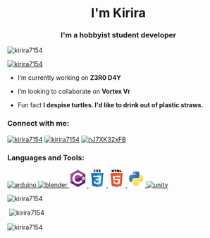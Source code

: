 <h1 align="center">I'm Kirira</h1>
<h3 align="center">I'm a hobbyist student developer</h3>

<p align="centre"> <img src="https://komarev.com/ghpvc/?username=kirira7154&label=Profile%20views&color=0e75b6&style=flat" alt="kirira7154" /> </p>

<p align="centre"> <a href="https://github.com/ryo-ma/github-profile-trophy"><img src="https://github-profile-trophy.vercel.app/?username=kirira7154" alt="kirira7154" /></a> </p>

- I’m currently working on **Z3R0 D4Y**

- I’m looking to collaborate on **Vortex Vr**

- Fun fact **I despise turtles. I'd like to drink out of plastic straws.**

<h3 align="centre">Connect with me:</h3>
<p align="centre">
<a href="https://twitter.com/kirira7154" target="blank"><img align="center" src="https://raw.githubusercontent.com/rahuldkjain/github-profile-readme-generator/master/src/images/icons/Social/twitter.svg" alt="kirira7154" height="30" width="40" /></a>
<a href="https://www.youtube.com/c/kirira7154" target="blank"><img align="center" src="https://raw.githubusercontent.com/rahuldkjain/github-profile-readme-generator/master/src/images/icons/Social/youtube.svg" alt="kirira7154" height="30" width="40" /></a>
<a href="https://discord.gg/nJ7XK32xFB" target="blank"><img align="center" src="https://raw.githubusercontent.com/rahuldkjain/github-profile-readme-generator/master/src/images/icons/Social/discord.svg" alt="nJ7XK32xFB" height="30" width="40" /></a>
</p>

<h3 align="centre">Languages and Tools:</h3>
<p align="centre"> <a href="https://www.arduino.cc/" target="_blank"> <img src="https://cdn.worldvectorlogo.com/logos/arduino-1.svg" alt="arduino" width="40" height="40"/> </a> <a href="https://www.blender.org/" target="_blank"> <img src="https://download.blender.org/branding/community/blender_community_badge_white.svg" alt="blender" width="40" height="40"/> </a> <a href="https://www.w3schools.com/cs/" target="_blank"> <img src="https://raw.githubusercontent.com/devicons/devicon/master/icons/csharp/csharp-original.svg" alt="csharp" width="40" height="40"/> </a> <a href="https://www.w3schools.com/css/" target="_blank"> <img src="https://raw.githubusercontent.com/devicons/devicon/master/icons/css3/css3-original-wordmark.svg" alt="css3" width="40" height="40"/> </a> <a href="https://www.w3.org/html/" target="_blank"> <img src="https://raw.githubusercontent.com/devicons/devicon/master/icons/html5/html5-original-wordmark.svg" alt="html5" width="40" height="40"/> </a> <a href="https://www.python.org" target="_blank"> <img src="https://raw.githubusercontent.com/devicons/devicon/master/icons/python/python-original.svg" alt="python" width="40" height="40"/> </a> <a href="https://unity.com/" target="_blank"> <img src="https://www.vectorlogo.zone/logos/unity3d/unity3d-icon.svg" alt="unity" width="40" height="40"/> </a> </p>

<p><img align="centre" src="https://github-readme-stats.vercel.app/api/top-langs?username=kirira7154&show_icons=true&locale=en&layout=compact" alt="kirira7154" /></p>

<p>&nbsp;<img align="center" src="https://github-readme-stats.vercel.app/api?username=kirira7154&show_icons=true&locale=en" alt="kirira7154" /></p>

<p><img align="center" src="https://github-readme-streak-stats.herokuapp.com/?user=kirira7154&" alt="kirira7154" /></p>

